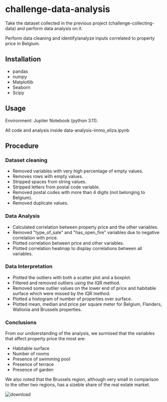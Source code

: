 # challenge-data-analysis
Take the dataset collected in the previous project (challenge-collecting-data) and perform data analysis on it.

Perform data cleaning and identify/analyze inputs correlated to property price in Belgium. 


## Installation
- pandas
- numpy
- Matplotlib
- Seaborn
- Scipy

## Usage
Environment: Jupiter Notebook (python 3.11).

All code and analysis inside data-analysis-immo_eliza.ipynb

## Procedure

### Dataset cleaning
- Removed variables with very high percentage of empty values.
- Removes rows with empty values.
- Stripped spaces from string values.
- Stripped letters from postal code variable.
- Removed postal codes with more than 4 digits (not belonging to Belgium).
- Removed duplicate values.

### Data Analysis
- Calculated correlation between property price and the other variables.
- Removed "type_of_sale" and "has_open_fire" variables due to negative correlation with price.
- Plotted correlation between price and other variables.
- Plotted correlation heatmap to display correlations between all variables.

### Data Interpretation
- Plotted the outliers with both a scatter plot and a boxplot.
- Filtered and removed outliers using the IQR method.
- Removed some outlier values on the lower end of price and habitable surface which were missed by the IQR method.
- Plotted a histogram of number of properties over surface.
- Plotted mean, median and price per square meter for Belgium, Flanders, Wallonia and Brussels properties.

### Conclusions
From our undserstanding of the analysis, we surmised that the variables that affect property price the most are:
- Habitable surface
- Number of rooms
- Presence of swimming pool
- Presence of terrace
- Presence of garden

We also noted that the Brussels region, although very small in comparison to the other two regions, has a sizeble share 
of the real estate market.



![download](https://github.com/ChristosRaptis/challenge-data-analysis/assets/18227773/6f455519-f5cf-4c44-9f9c-16fd3afb8735)
